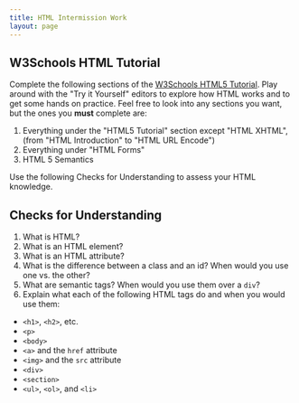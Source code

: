 ```yaml
---
title: HTML Intermission Work
layout: page
---
```


## W3Schools HTML Tutorial

Complete the following sections of the [W3Schools HTML5 Tutorial](https://www.w3schools.com/html/default.asp). Play around with the "Try it Yourself" editors to explore how HTML works and to get some hands on practice. Feel free to look into any sections you want, but the ones you **must** complete are:

1. Everything under the "HTML5 Tutorial" section except "HTML XHTML", (from "HTML Introduction" to "HTML URL Encode")
1. Everything under "HTML Forms"
1. HTML 5 Semantics

Use the following Checks for Understanding to assess your HTML knowledge.

## Checks for Understanding

1. What is HTML?
1. What is an HTML element?
1. What is an HTML attribute?
1. What is the difference between a class and an id? When would you use one vs. the other?
1. What are semantic tags? When would you use them over a `div`?
1. Explain what each of the following HTML tags do and when you would use them:
  * `<h1>`, `<h2>`, etc.
  * `<p>`
  * `<body>`
  * `<a>` and the `href` attribute
  * `<img>` and the `src` attribute
  * `<div>`
  * `<section>`
  * `<ul>`, `<ol>`, and `<li>`
